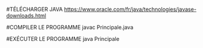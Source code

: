 #TÉLÉCHARGER JAVA
https://www.oracle.com/fr/java/technologies/javase-downloads.html

#COMPILER LE PROGRAMME 
javac Principale.java

#EXÉCUTER LE PROGRAMME 
java Principale